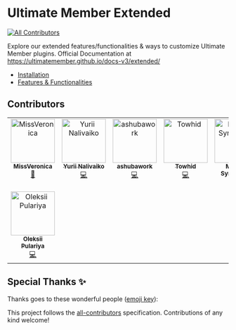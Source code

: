# Ultimate Member Extended
<!-- ALL-CONTRIBUTORS-BADGE:START - Do not remove or modify this section -->
[![All Contributors](https://img.shields.io/badge/all_contributors-8-orange.svg?style=flat-square)](#contributors-)
<!-- ALL-CONTRIBUTORS-BADGE:END -->

Explore our extended features/functionalities & ways to customize Ultimate Member plugins.
Official Documentation at https://ultimatemember.github.io/docs-v3/extended/

- [Installation](https://ultimatemember.github.io/docs-v3/extended/installation.html)
- [Features & Functionalities](https://ultimatemember.github.io/docs-v3/extended/browse.html)

## Contributors

<!-- ALL-CONTRIBUTORS-LIST:START - Do not remove or modify this section -->
<!-- prettier-ignore-start -->
<!-- markdownlint-disable -->
<table>
  <tbody>
    <tr>
      <td align="center" valign="top" width="14.28%"><a href="https://github.com/MissVeronica"><img src="https://avatars.githubusercontent.com/u/810170?v=4?s=100" width="100px;" alt="MissVeronica"/><br /><sub><b>MissVeronica</b></sub></a><br /><a href="https://github.com/ultimatemember/Extended/issues?q=author%3AMissVeronica" title="Bug reports">🐛</a></td>
      <td align="center" valign="top" width="14.28%"><a href="https://github.com/yuriinalivaiko"><img src="https://avatars.githubusercontent.com/u/78854651?v=4?s=100" width="100px;" alt="Yurii Nalivaiko"/><br /><sub><b>Yurii Nalivaiko</b></sub></a><br /><a href="https://github.com/ultimatemember/Extended/commits?author=yuriinalivaiko" title="Code">💻</a></td>
      <td align="center" valign="top" width="14.28%"><a href="https://github.com/ashubawork"><img src="https://avatars.githubusercontent.com/u/43743394?v=4?s=100" width="100px;" alt="ashubawork"/><br /><sub><b>ashubawork</b></sub></a><br /><a href="https://github.com/ultimatemember/Extended/commits?author=ashubawork" title="Code">💻</a></td>
      <td align="center" valign="top" width="14.28%"><a href="https://github.com/cryptexvinci"><img src="https://avatars.githubusercontent.com/u/10268346?v=4?s=100" width="100px;" alt="Towhid"/><br /><sub><b>Towhid</b></sub></a><br /><a href="https://github.com/ultimatemember/Extended/commits?author=cryptexvinci" title="Code">💻</a></td>
      <td align="center" valign="top" width="14.28%"><a href="https://github.com/nikitasinelnikov"><img src="https://avatars.githubusercontent.com/u/26598684?v=4?s=100" width="100px;" alt="Mykyta Synelnikov"/><br /><sub><b>Mykyta Synelnikov</b></sub></a><br /><a href="https://github.com/ultimatemember/Extended/commits?author=nikitasinelnikov" title="Code">💻</a></td>
      <td align="center" valign="top" width="14.28%"><a href="https://github.com/mansurahamed"><img src="https://avatars.githubusercontent.com/u/13786308?v=4?s=100" width="100px;" alt="mansurahamed"/><br /><sub><b>mansurahamed</b></sub></a><br /><a href="https://github.com/ultimatemember/Extended/commits?author=mansurahamed" title="Code">💻</a></td>
      <td align="center" valign="top" width="14.28%"><a href="https://github.com/aswin-giri"><img src="https://avatars.githubusercontent.com/u/10208783?v=4?s=100" width="100px;" alt="Aswin Giri"/><br /><sub><b>Aswin Giri</b></sub></a><br /><a href="https://github.com/ultimatemember/Extended/commits?author=aswin-giri" title="Code">💻</a></td>
    </tr>
    <tr>
      <td align="center" valign="top" width="14.28%"><a href="https://github.com/alexpull"><img src="https://avatars.githubusercontent.com/u/5243105?v=4?s=100" width="100px;" alt="Oleksii Pulariya"/><br /><sub><b>Oleksii Pulariya</b></sub></a><br /><a href="https://github.com/ultimatemember/Extended/commits?author=alexpull" title="Code">💻</a></td>
    </tr>
  </tbody>
</table>

<!-- markdownlint-restore -->
<!-- prettier-ignore-end -->

<!-- ALL-CONTRIBUTORS-LIST:END -->

## Special Thanks ✨

Thanks goes to these wonderful people ([emoji key](https://allcontributors.org/docs/en/emoji-key)):

<!-- ALL-CONTRIBUTORS-LIST:START - Do not remove or modify this section -->
<!-- prettier-ignore-start -->
<!-- markdownlint-disable -->
<!-- markdownlint-restore -->
<!-- prettier-ignore-end -->
<!-- ALL-CONTRIBUTORS-LIST:END -->

This project follows the [all-contributors](https://github.com/all-contributors/all-contributors) specification. Contributions of any kind welcome!
